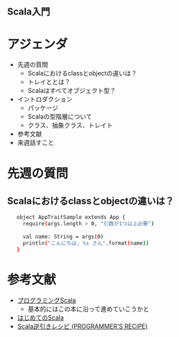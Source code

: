 Scala入門
---

# アジェンダ
* 先週の質問
  - Scalaにおけるclassとobjectの違いは？
  - トレイととは？
  - Scalaはすべてオブジェクト型？
* イントロダクション
  - パッケージ
  - Scalaの型階層について
  - クラス、抽象クラス、トレイト
* 参考文献
* 来週話すこと

# 先週の質問
## Scalaにおけるclassとobjectの違いは？ 
```sh
   object AppTraitSample extends App {
     require(args.length > 0, "引数が1つ以上必要")
   
     val name: String = args(0)
     println("こんにちは, %s さん".format(name))
   }
```

# 参考文献
- [プログラミングScala](http://www.amazon.co.jp/プログラミングScala-Dean-Wampler/dp/4873114810)
    * 基本的にはこの本に沿って進めていこうかと
- [はじめてのScala](http://www.amazon.co.jp/はじめてのScala―「関数型-オブジェクト指向」の次世代言語-I・O-BOOKS-清水/dp/4777515109/ref=sr_1_1?s=books&ie=UTF8&qid=1412742966&sr=1-1&keywords=はじめてのscala)
- [Scala逆引きレシピ (PROGRAMMER’S RECiPE)](http://www.amazon.co.jp/Scala%E9%80%86%E5%BC%95%E3%81%8D%E3%83%AC%E3%82%B7%E3%83%94-PROGRAMMER%E2%80%99S-RECiPE-%E7%AB%B9%E6%B7%BB-%E7%9B%B4%E6%A8%B9/dp/4798125415/ref=sr_1_3?ie=UTF8&qid=1413305756&sr=8-3&keywords=scala)
